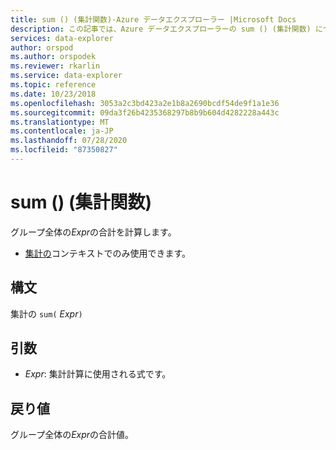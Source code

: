 ```yaml
---
title: sum () (集計関数)-Azure データエクスプローラー |Microsoft Docs
description: この記事では、Azure データエクスプローラーの sum () (集計関数) について説明します。
services: data-explorer
author: orspod
ms.author: orspodek
ms.reviewer: rkarlin
ms.service: data-explorer
ms.topic: reference
ms.date: 10/23/2018
ms.openlocfilehash: 3053a2c3bd423a2e1b8a2690bcdf54de9f1a1e36
ms.sourcegitcommit: 09da3f26b4235368297b8b9b604d4282228a443c
ms.translationtype: MT
ms.contentlocale: ja-JP
ms.lasthandoff: 07/28/2020
ms.locfileid: "87350827"
---
```

# <a name="sum-aggregation-function"></a>sum () (集計関数)

グループ全体の*Expr*の合計を計算します。 

* [集計の](summarizeoperator.md)コンテキストでのみ使用できます。

## <a name="syntax"></a>構文

集計の `sum(` *Expr*`)`

## <a name="arguments"></a>引数

* *Expr*: 集計計算に使用される式です。 

## <a name="returns"></a>戻り値

グループ全体の*Expr*の合計値。
 